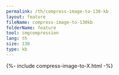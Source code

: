 ```yaml
---
permalink: /th/compress-image-to-130-kb
layout: feature
fileName: compress-image-to-130kb
folderName: feature
tool: imgcompression
lang: th
size: 130
type: kb
---
```


{%- include compress-image-to-X.html -%}
